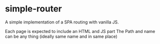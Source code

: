 # simple-router
A simple implementation of a SPA routing with vanilla JS.

Each page is expected to include an HTML and JS part 
The Path and name can be any thing (ideally same name and in same place)